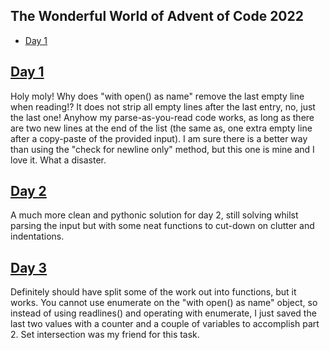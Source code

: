 ## The Wonderful World of Advent of Code 2022 ##
- [Day 1](#day-1)

## [Day 1](https://adventofcode.com/2022/day/1) ##

Holy moly!  Why does "with open() as name" remove the last empty line when reading!?  It does not strip all empty lines after the last entry, no, just the last one!  Anyhow my parse-as-you-read code works, as long as there are two new lines at the end of the list (the same as, one extra empty line after a copy-paste of the provided input).  I am sure there is a better way than using the "check for newline only" method, but this one is mine and I love it.  What a disaster.

## [Day 2](https://adventofcode.com/2022/day/2) ##

A much more clean and pythonic solution for day 2, still solving whilst parsing the input but with some neat functions to cut-down on clutter and indentations.

## [Day 3](https://adventofcode.com/2022/day/3) ##

Definitely should have split some of the work out into functions, but it works.  You cannot use enumerate on the "with open() as name" object, so instead of using readlines() and operating with enumerate, I just saved the last two values with a counter and a couple of variables to accomplish part 2.  Set intersection was my friend for this task.